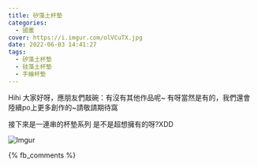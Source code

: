 ```yaml
---
title: 矽藻土杯墊
categories:
  - 國畫
cover: https://i.imgur.com/olVCuTX.jpg
date: 2022-06-03 14:41:27
tags:
  - 矽藻土杯墊
  - 硅藻土杯墊
  - 手繪杯墊
---
```

Hihi 大家好呀，應朋友們敲碗：有沒有其他作品呢~
有呀當然是有的，我們還會陸續po上更多創作的~請敬請期待窩

接下來是一連串的杯墊系列
是不是超想擁有的呀?XDD

![Imgur](https://i.imgur.com/olVCuTX.jpg)

{% fb_comments %}
